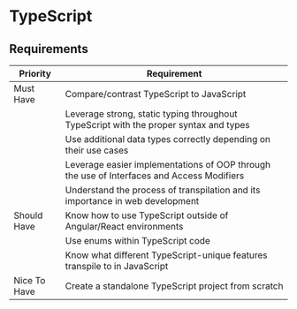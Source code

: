 # TypeScript

## Requirements

| Priority      | Requirement                                                                                                      |
|---------------|------------------------------------------------------------------------------------------------------------------|
| Must Have    | Compare/contrast TypeScript to JavaScript                                                                       |
|     | Leverage strong, static typing throughout TypeScript with the proper syntax and types                           |
|     | Use additional data types correctly depending on their use cases                                                |
|     | Leverage easier implementations of OOP through the use of Interfaces and Access Modifiers                        |
|     | Understand the process of transpilation and its importance in web development                                    |
| Should Have  | Know how to use TypeScript outside of Angular/React environments                                                  |
|   | Use enums within TypeScript code                                                                                |
|   | Know what different TypeScript-unique features transpile to in JavaScript                                        |
| Nice To Have | Create a standalone TypeScript project from scratch                                                             |